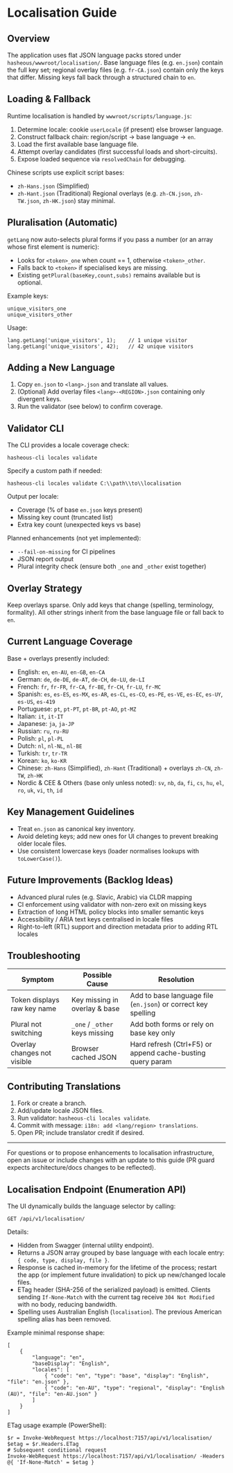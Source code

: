 # Localisation Guide

## Overview
The application uses flat JSON language packs stored under `hasheous/wwwroot/localisation/`. Base language files (e.g. `en.json`) contain the full key set; regional overlay files (e.g. `fr-CA.json`) contain only the keys that differ. Missing keys fall back through a structured chain to `en`.

## Loading & Fallback
Runtime localisation is handled by `wwwroot/scripts/language.js`:
1. Determine locale: cookie `userLocale` (if present) else browser language.
2. Construct fallback chain: region/script → base language → `en`.
3. Load the first available base language file.
4. Attempt overlay candidates (first successful loads and short-circuits).
5. Expose loaded sequence via `resolvedChain` for debugging.

Chinese scripts use explicit script bases:
- `zh-Hans.json` (Simplified)
- `zh-Hant.json` (Traditional)
Regional overlays (e.g. `zh-CN.json`, `zh-TW.json`, `zh-HK.json`) stay minimal.

## Pluralisation (Automatic)
`getLang` now auto-selects plural forms if you pass a number (or an array whose first element is numeric):
- Looks for `<token>_one` when count == 1, otherwise `<token>_other`.
- Falls back to `<token>` if specialised keys are missing.
- Existing `getPlural(baseKey,count,subs)` remains available but is optional.

Example keys:
```
unique_visitors_one
unique_visitors_other
```
Usage:
```
lang.getLang('unique_visitors', 1);    // 1 unique visitor
lang.getLang('unique_visitors', 42);   // 42 unique visitors
```

## Adding a New Language
1. Copy `en.json` to `<lang>.json` and translate all values.
2. (Optional) Add overlay files `<lang>-<REGION>.json` containing only divergent keys.
3. Run the validator (see below) to confirm coverage.

## Validator CLI
The CLI provides a locale coverage check:
```
hasheous-cli locales validate
```
Specify a custom path if needed:
```
hasheous-cli locales validate C:\\path\\to\\localisation
```
Output per locale:
- Coverage (% of base `en.json` keys present)
- Missing key count (truncated list)
- Extra key count (unexpected keys vs base)

Planned enhancements (not yet implemented):
- `--fail-on-missing` for CI pipelines
- JSON report output
- Plural integrity check (ensure both `_one` and `_other` exist together)

## Overlay Strategy
Keep overlays sparse. Only add keys that change (spelling, terminology, formality). All other strings inherit from the base language file or fall back to `en`.

## Current Language Coverage
Base + overlays presently included:
- English: `en`, `en-AU`, `en-GB`, `en-CA`
- German: `de`, `de-DE`, `de-AT`, `de-CH`, `de-LU`, `de-LI`
- French: `fr`, `fr-FR`, `fr-CA`, `fr-BE`, `fr-CH`, `fr-LU`, `fr-MC`
- Spanish: `es`, `es-ES`, `es-MX`, `es-AR`, `es-CL`, `es-CO`, `es-PE`, `es-VE`, `es-EC`, `es-UY`, `es-US`, `es-419`
- Portuguese: `pt`, `pt-PT`, `pt-BR`, `pt-AO`, `pt-MZ`
- Italian: `it`, `it-IT`
- Japanese: `ja`, `ja-JP`
- Russian: `ru`, `ru-RU`
- Polish: `pl`, `pl-PL`
- Dutch: `nl`, `nl-NL`, `nl-BE`
- Turkish: `tr`, `tr-TR`
- Korean: `ko`, `ko-KR`
- Chinese: `zh-Hans` (Simplified), `zh-Hant` (Traditional) + overlays `zh-CN`, `zh-TW`, `zh-HK`
- Nordic & CEE & Others (base only unless noted): `sv`, `nb`, `da`, `fi`, `cs`, `hu`, `el`, `ro`, `uk`, `vi`, `th`, `id`

## Key Management Guidelines
- Treat `en.json` as canonical key inventory.
- Avoid deleting keys; add new ones for UI changes to prevent breaking older locale files.
- Use consistent lowercase keys (loader normalises lookups with `toLowerCase()`).

## Future Improvements (Backlog Ideas)
- Advanced plural rules (e.g. Slavic, Arabic) via CLDR mapping
- CI enforcement using validator with non-zero exit on missing keys
- Extraction of long HTML policy blocks into smaller semantic keys
- Accessibility / ARIA text keys centralised in locale files
- Right-to-left (RTL) support and direction metadata prior to adding RTL locales

## Troubleshooting
| Symptom | Possible Cause | Resolution |
|---------|----------------|-----------|
| Token displays raw key name | Key missing in overlay & base | Add to base language file (`en.json`) or correct key spelling |
| Plural not switching | `_one` / `_other` keys missing | Add both forms or rely on base key only |
| Overlay changes not visible | Browser cached JSON | Hard refresh (Ctrl+F5) or append cache-busting query param |

## Contributing Translations
1. Fork or create a branch.
2. Add/update locale JSON files.
3. Run validator: `hasheous-cli locales validate`.
4. Commit with message: `i18n: add <lang/region> translations`.
5. Open PR; include translator credit if desired.

---
For questions or to propose enhancements to localisation infrastructure, open an issue or include changes with an update to this guide (PR guard expects architecture/docs changes to be reflected).

## Localisation Endpoint (Enumeration API)
The UI dynamically builds the language selector by calling:

`GET /api/v1/localisation/`

Details:
- Hidden from Swagger (internal utility endpoint).
- Returns a JSON array grouped by base language with each locale entry: `{ code, type, display, file }`.
- Response is cached in-memory for the lifetime of the process; restart the app (or implement future invalidation) to pick up new/changed locale files.
- ETag header (SHA-256 of the serialized payload) is emitted. Clients sending `If-None-Match` with the current tag receive `304 Not Modified` with no body, reducing bandwidth.
- Spelling uses Australian English (`localisation`). The previous American spelling alias has been removed.

Example minimal response shape:
```
[
	{
		"language": "en",
		"baseDisplay": "English",
		"locales": [
			{ "code": "en", "type": "base", "display": "English", "file": "en.json" },
			{ "code": "en-AU", "type": "regional", "display": "English (AU)", "file": "en-AU.json" }
		]
	}
]
```

ETag usage example (PowerShell):
```
$r = Invoke-WebRequest https://localhost:7157/api/v1/localisation/
$etag = $r.Headers.ETag
# Subsequent conditional request
Invoke-WebRequest https://localhost:7157/api/v1/localisation/ -Headers @{ 'If-None-Match' = $etag }
```

